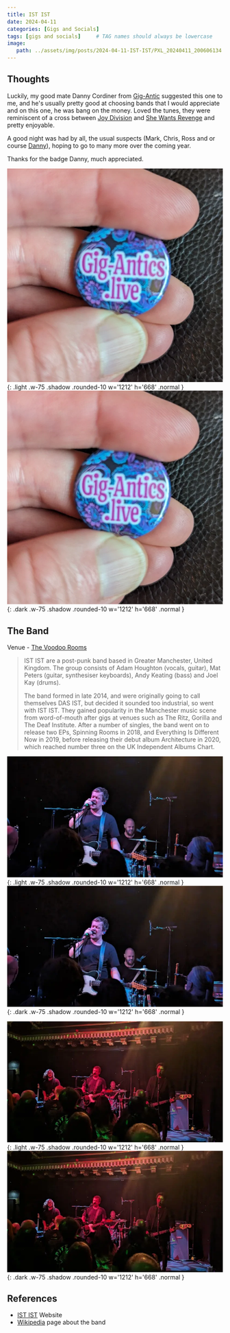 ```yaml
---
title: IST IST
date: 2024-04-11
categories: [Gigs and Socials]
tags: [gigs and socials]     # TAG names should always be lowercase
image:
   path: ../assets/img/posts/2024-04-11-IST-IST/PXL_20240411_200606134.webp
---
```


## Thoughts

Luckily, my good mate Danny Cordiner from [Gig-Antic](https://www.gig-antics.live/) suggested this one to me, and he's usually pretty good at choosing bands that I would appreciate and on this one, he was bang on the money. Loved the tunes, they were reminiscent of a cross between [Joy Division](https://en.wikipedia.org/wiki/Joy_Division) and [She Wants Revenge](https://en.wikipedia.org/wiki/Joy_Division) and pretty enjoyable.

A good night was had by all, the usual suspects (Mark, Chris, Ross and or course [Danny](https://www.gig-antics.live/)), hoping to go to many more over the coming year.

Thanks for the badge Danny, much appreciated.

![Gig-Antics light](../assets/img/posts/2024-04-11-IST-IST/Gig-Antic-Badge.webp){: .light .w-75 .shadow .rounded-10 w='1212' h='668' .normal }
![Gig-Antics dark](../assets/img/posts/2024-04-11-IST-IST/Gig-Antic-Badge.webp){: .dark .w-75 .shadow .rounded-10 w='1212' h='668' .normal }

## The Band

Venue - [The Voodoo Rooms](https://www.thevoodoorooms.com/)

> IST IST are a post-punk band based in Greater Manchester, United Kingdom. The group consists of Adam Houghton (vocals, guitar), Mat Peters (guitar, synthesiser keyboards), Andy Keating (bass) and Joel Kay (drums).
>
> The band formed in late 2014, and were originally going to call themselves DAS IST, but decided it sounded too industrial, so went with IST IST. They gained popularity in the Manchester music scene from word-of-mouth after gigs at venues such as The Ritz, Gorilla and The Deaf Institute. After a number of singles, the band went on to release two EPs, Spinning Rooms in 2018, and Everything Is Different Now in 2019, before releasing their debut album Architecture in 2020, which reached number three on the UK Independent Albums Chart.

![IST IST Light](../assets/img/posts/2024-04-11-IST-IST/PXL_20240411_203515624.webp){: .light .w-75 .shadow .rounded-10 w='1212' h='668' .normal }
![IST IST Dark](../assets/img/posts/2024-04-11-IST-IST/PXL_20240411_203515624.webp){: .dark .w-75 .shadow .rounded-10 w='1212' h='668' .normal }

![IST IST Light](../assets/img/posts/2024-04-11-IST-IST/PXL_20240411_203542123.webp){: .light .w-75 .shadow .rounded-10 w='1212' h='668' .normal }
![IST IST Light](../assets/img/posts/2024-04-11-IST-IST/PXL_20240411_203542123.webp){: .dark .w-75 .shadow .rounded-10 w='1212' h='668' .normal }

## References

* [IST IST](https://www.ististmusic.com/) Website
* [Wikipedia](https://en.wikipedia.org/wiki/Ist_Ist) page about the band

